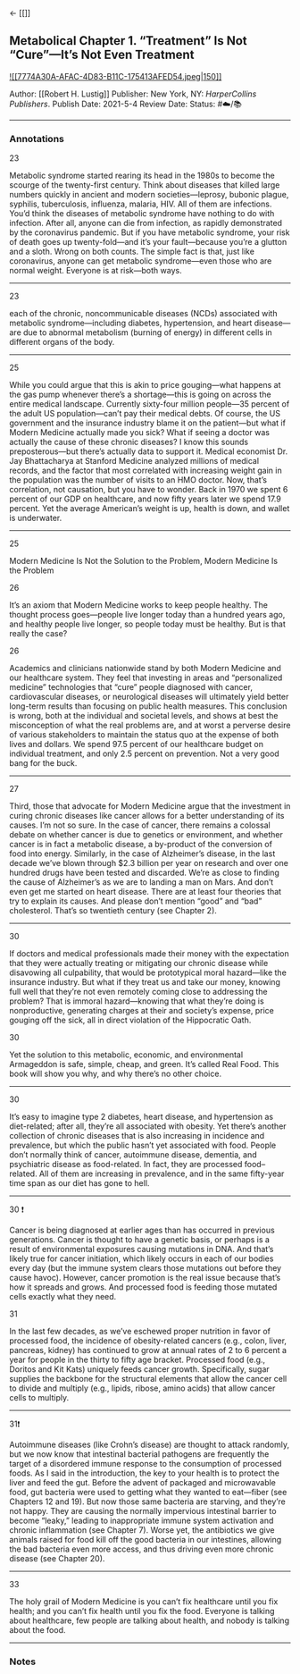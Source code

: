 <- [[]]
## Metabolical Chapter 1. “Treatment” Is Not “Cure”—It’s Not Even Treatment

[ ![[7774A30A-AFAC-4D83-B11C-175413AFED54.jpeg|150]] ](https://www.amazon.com/gp/aw/d/B08F7S58JY/ref=tmm_kin_swatch_0?ie=UTF8&qid=1676850828&sr=8-2)

Author: [[Robert H. Lustig]]
Publisher: New York, NY: _HarperCollins Publishers_.
Publish Date: 2021-5-4
Review Date:
Status: #☁️/📚 

___

### Annotations

23

Metabolic syndrome started rearing its head in the 1980s to become the scourge of the twenty-first century. Think about diseases that killed large numbers quickly in ancient and modern societies—leprosy, bubonic plague, syphilis, tuberculosis, influenza, malaria, HIV. All of them are infections. You’d think the diseases of metabolic syndrome have nothing to do with infection. After all, anyone can die from infection, as rapidly demonstrated by the coronavirus pandemic. But if you have metabolic syndrome, your risk of death goes up twenty-fold—and it’s your fault—because you’re a glutton and a sloth. Wrong on both counts. The simple fact is that, just like coronavirus, anyone can get metabolic syndrome—even those who are normal weight. Everyone is at risk—both ways.

---

23

each of the chronic, noncommunicable diseases (NCDs) associated with metabolic syndrome—including diabetes, hypertension, and heart disease—are due to abnormal metabolism (burning of energy) in different cells in different organs of the body. 

---

25

While you could argue that this is akin to price gouging—what happens at the gas pump whenever there’s a shortage—this is going on across the entire medical landscape. Currently sixty-four million people—35 percent of the adult US population—can’t pay their medical debts. Of course, the US government and the insurance industry blame it on the patient—but what if Modern Medicine actually made you sick? What if seeing a doctor was actually the cause of these chronic diseases? I know this sounds preposterous—but there’s actually data to support it. Medical economist Dr. Jay Bhattacharya at Stanford Medicine analyzed millions of medical records, and the factor that most correlated with increasing weight gain in the population was the number of visits to an HMO doctor. Now, that’s correlation, not causation, but you have to wonder. Back in 1970 we spent 6 percent of our GDP on healthcare, and now fifty years later we spend 17.9 percent. Yet the average American’s weight is up, health is down, and wallet is underwater.

---

25

Modern Medicine Is Not the Solution to the Problem, Modern Medicine Is the Problem

26

It’s an axiom that Modern Medicine works to keep people healthy. The thought process goes—people live longer today than a hundred years ago, and healthy people live longer, so people today must be healthy. But is that really the case?

26

Academics and clinicians nationwide stand by both Modern Medicine and our healthcare system. They feel that investing in areas and “personalized medicine” technologies that “cure” people diagnosed with cancer, cardiovascular diseases, or neurological diseases will ultimately yield better long-term results than focusing on public health measures. This conclusion is wrong, both at the individual and societal levels, and shows at best the misconception of what the real problems are, and at worst a perverse desire of various stakeholders to maintain the status quo at the expense of both lives and dollars. We spend 97.5 percent of our healthcare budget on individual treatment, and only 2.5 percent on prevention. Not a very good bang for the buck.

---

27

Third, those that advocate for Modern Medicine argue that the investment in curing chronic diseases like cancer allows for a better understanding of its causes. I’m not so sure. In the case of cancer, there remains a colossal debate on whether cancer is due to genetics or environment, and whether cancer is in fact a metabolic disease, a by-product of the conversion of food into energy. Similarly, in the case of Alzheimer’s disease, in the last decade we’ve blown through $2.3 billion per year on research and over one hundred drugs have been tested and discarded. We’re as close to finding the cause of Alzheimer’s as we are to landing a man on Mars. And don’t even get me started on heart disease. There are at least four theories that try to explain its causes. And please don’t mention “good” and “bad” cholesterol. That’s so twentieth century (see Chapter 2).

---

30

If doctors and medical professionals made their money with the expectation that they were actually treating or mitigating our chronic disease while disavowing all culpability, that would be prototypical moral hazard—like the insurance industry. But what if they treat us and take our money, knowing full well that they’re not even remotely coming close to addressing the problem? That is immoral hazard—knowing that what they’re doing is nonproductive, generating charges at their and society’s expense, price gouging off the sick, all in direct violation of the Hippocratic Oath.

30

Yet the solution to this metabolic, economic, and environmental Armageddon is safe, simple, cheap, and green. It’s called Real Food. This book will show you why, and why there’s no other choice.

---

30

It’s easy to imagine type 2 diabetes, heart disease, and hypertension as diet-related; after all, they’re all associated with obesity. Yet there’s another collection of chronic diseases that is also increasing in incidence and prevalence, but which the public hasn’t yet associated with food. People don’t normally think of cancer, autoimmune disease, dementia, and psychiatric disease as food-related. In fact, they are processed food– related. All of them are increasing in prevalence, and in the same fifty-year time span as our diet has gone to hell.

---

30 ❗️

Cancer is being diagnosed at earlier ages than has occurred in previous generations. Cancer is thought to have a genetic basis, or perhaps is a result of environmental exposures causing mutations in DNA. And that’s likely true for cancer initiation, which likely occurs in each of our bodies every day (but the immune system clears those mutations out before they cause havoc). However, cancer promotion is the real issue because that’s how it spreads and grows. And processed food is feeding those mutated cells exactly what they need.

31

In the last few decades, as we’ve eschewed proper nutrition in favor of processed food, the incidence of obesity-related cancers (e.g., colon, liver, pancreas, kidney) has continued to grow at annual rates of 2 to 6 percent a year for people in the thirty to fifty age bracket. Processed food (e.g., Doritos and Kit Kats) uniquely feeds cancer growth. Specifically, sugar supplies the backbone for the structural elements that allow the cancer cell to divide and multiply (e.g., lipids, ribose, amino acids) that allow cancer cells to multiply.

---

31❗️

Autoimmune diseases (like Crohn’s disease) are thought to attack randomly, but we now know that intestinal bacterial pathogens are frequently the target of a disordered immune response to the consumption of processed foods. As I said in the introduction, the key to your health is to protect the liver and feed the gut. Before the advent of packaged and microwavable food, gut bacteria were used to getting what they wanted to eat—fiber (see Chapters 12 and 19). But now those same bacteria are starving, and they’re not happy. They are causing the normally impervious intestinal barrier to become “leaky,” leading to inappropriate immune system activation and chronic inflammation (see Chapter 7). Worse yet, the antibiotics we give animals raised for food kill off the good bacteria in our intestines, allowing the bad bacteria even more access, and thus driving even more chronic disease (see Chapter 20).

---

33

The holy grail of Modern Medicine is you can’t fix healthcare until you fix health; and you can’t fix health until you fix the food. Everyone is talking about healthcare, few people are talking about health, and nobody is talking about the food.

___

### Notes

